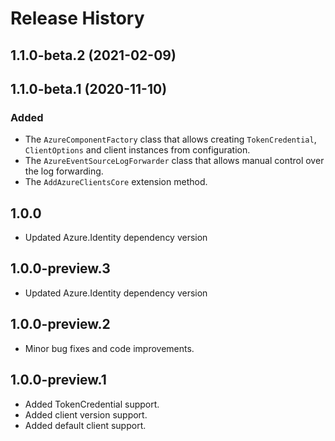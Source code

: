# Release History

## 1.1.0-beta.2 (2021-02-09)


## 1.1.0-beta.1 (2020-11-10)

### Added

- The `AzureComponentFactory` class that allows creating `TokenCredential`, `ClientOptions` and client instances from configuration.
- The `AzureEventSourceLogForwarder` class that allows manual control over the log forwarding.
- The `AddAzureClientsCore` extension method.

## 1.0.0 

- Updated Azure.Identity dependency version

## 1.0.0-preview.3 

- Updated Azure.Identity dependency version

## 1.0.0-preview.2 

- Minor bug fixes and code improvements.

## 1.0.0-preview.1 

- Added TokenCredential support.
- Added client version support.
- Added default client support.
